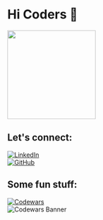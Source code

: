  # Hi Coders 👋
 
 <img src="https://media.giphy.com/media/p4NLw3I4U0idi/giphy.gif" width="200" ></img>
## Let's connect:
[![LinkedIn](https://img.shields.io/badge/Alexander%20Janowski-blue?style=flat-square&logo=linkedin&labelColor=blue&style=)](https://www.linkedin.com/in/alexander-janowski-4539b119a/)<br>
[![GitHub](https://img.shields.io/badge/AlexJanow-Follow%20me%20%3A%29-white?style=social&logo=github)](https://github.com/AlexJanow)

## Some fun stuff:
[![Codewars](https://img.shields.io/badge/-Join%20AlexJanow%20on%20Codewars!-grey?style=flat&logo=Codewars&labelColor=grey&logoColor=red)](www.codewars.com/r/oimoiA)<br>
![Codewars Banner](https://www.codewars.com/users/AlexJanow/badges/large)<br>

<!--
**AlexJanow/AlexJanow** is a ✨ _special_ ✨ repository because its `README.md` (this file) appears on your GitHub profile.

Here are some ideas to get you started:

- 🔭 I’m currently working on ...
- 🌱 I’m currently learning ...
- 👯 I’m looking to collaborate on ...
- 🤔 I’m looking for help with ...
- 💬 Ask me about ...
- 📫 How to reach me: ...
- 😄 Pronouns: ...
- ⚡ Fun fact: ...
-->

